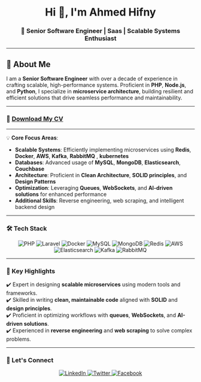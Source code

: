 <h1 align="center">Hi 👋, I'm Ahmed Hifny</h1>
<h3 align="center">🚀 Senior Software Engineer | Saas | Scalable Systems Enthusiast</h3>

---

## 👋 About Me  

I am a **Senior Software Engineer** with over a decade of experience in crafting scalable, high-performance systems. Proficient in **PHP**, **Node.js**, and **Python**, I specialize in **microservice architecture**, building resilient and efficient solutions that drive seamless performance and maintainability.  


---

### 📄 [Download My CV](https://github.com/hifny/hifny/blob/main/Ahmed-Hifny-CV.pdf)

---

💡 **Core Focus Areas**:  
- **Scalable Systems**: Efficiently implementing microservices using **Redis**, **Docker**, **AWS**, **Kafka**, **RabbitMQ** , **kubernetes**  
- **Databases**: Advanced usage of **MySQL**, **MongoDB**, **Elasticsearch**, **Couchbase**  
- **Architecture**: Proficient in **Clean Architecture**, **SOLID principles**, and **Design Patterns**  
- **Optimization**: Leveraging **Queues**, **WebSockets**, and **AI-driven solutions** for enhanced performance  
- **Additional Skills**: Reverse engineering, web scraping, and intelligent backend design  

---

### 🛠️ Tech Stack  
<p align="center">
  <img src="https://img.shields.io/badge/PHP-%23777BB4.svg?style=for-the-badge&logo=php&logoColor=white" alt="PHP" />
  <img src="https://img.shields.io/badge/Laravel-%23FF2D20.svg?style=for-the-badge&logo=laravel&logoColor=white" alt="Laravel" />
  <img src="https://img.shields.io/badge/Docker-%232496ED.svg?style=for-the-badge&logo=docker&logoColor=white" alt="Docker" />
  <img src="https://img.shields.io/badge/MySQL-%234479A1.svg?style=for-the-badge&logo=mysql&logoColor=white" alt="MySQL" />
  <img src="https://img.shields.io/badge/MongoDB-%2347A248.svg?style=for-the-badge&logo=mongodb&logoColor=white" alt="MongoDB" />
  <img src="https://img.shields.io/badge/Redis-%23DC382D.svg?style=for-the-badge&logo=redis&logoColor=white" alt="Redis" />
  <img src="https://img.shields.io/badge/AWS-%23232F3E.svg?style=for-the-badge&logo=amazon-aws&logoColor=white" alt="AWS" />
  <img src="https://img.shields.io/badge/Elasticsearch-%23005571.svg?style=for-the-badge&logo=elasticsearch&logoColor=white" alt="Elasticsearch" />
  <img src="https://img.shields.io/badge/Kafka-%23023131.svg?style=for-the-badge&logo=apache-kafka&logoColor=white" alt="Kafka" />
  <img src="https://img.shields.io/badge/RabbitMQ-%23FF6600.svg?style=for-the-badge&logo=rabbitmq&logoColor=white" alt="RabbitMQ" />
</p>

---

### 🌟 Key Highlights  
✔️ Expert in designing **scalable microservices** using modern tools and frameworks.  
✔️ Skilled in writing **clean, maintainable code** aligned with **SOLID** and **design principles**.  
✔️ Proficient in optimizing workflows with **queues**, **WebSockets**, and **AI-driven solutions**.  
✔️ Experienced in **reverse engineering** and **web scraping** to solve complex problems.  

---

### 🤝 Let's Connect  
<p align="center">
  <a href="https://www.linkedin.com/in/ahmed-hifny/" target="_blank">
    <img src="https://img.shields.io/badge/LinkedIn-%230077B5.svg?style=for-the-badge&logo=linkedin&logoColor=white" alt="LinkedIn" />
  </a>
  <a href="https://x.com/code_hifny" target="_blank">
    <img src="https://img.shields.io/badge/Twitter-%231DA1F2.svg?style=for-the-badge&logo=twitter&logoColor=white" alt="Twitter" />
  </a>
  <a href="https://fb.com/ahmed.afndy.14" target="_blank">
    <img src="https://img.shields.io/badge/Facebook-%231877F2.svg?style=for-the-badge&logo=facebook&logoColor=white" alt="Facebook" />
  </a>
</p>

